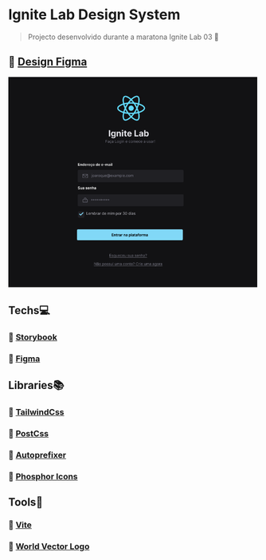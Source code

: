 # Ignite Lab Design System

>Projecto desenvolvido durante a maratona Ignite Lab 03 🚀

## 🔗 [Design Figma](https://www.figma.com/file/SzAXvXWO11qikVo9Yb5UaO/Ignite-Lab-Design-System)

[<img src = "assets/design.PNG" width="500px" >](https://www.figma.com/file/SzAXvXWO11qikVo9Yb5UaO/Ignite-Lab-Design-System)


## Techs💻

### 🔗 [Storybook](https://storybook.js.org/)

### 🔗 [Figma](https://www.figma.com)

## Libraries📚

### 🔗 [TailwindCss](https://tailwindcss.com/)

### 🔗 [PostCss](https://postcss.org/)

### 🔗 [Autoprefixer](https://autoprefixer.github.io/)

### 🔗 [Phosphor Icons](https://phosphoricons.com/)

## Tools🧰

### 🔗 [Vite](https://vitejs.dev)

### 🔗 [World Vector Logo](https://worldvectorlogo.com/)


